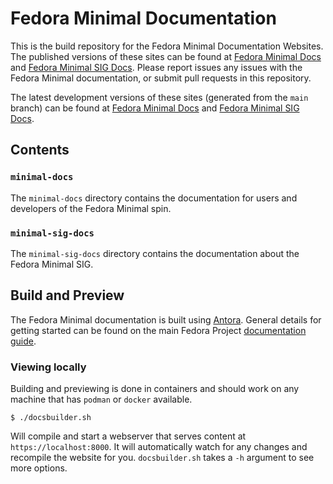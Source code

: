# Fedora Minimal Documentation

This is the build repository for the Fedora Minimal Documentation Websites. The published versions of these sites can be found at [Fedora Minimal Docs](https://docs.fedoraproject.org/en-US/minimal/) and [Fedora Minimal SIG Docs](https://docs.fedoraproject.org/en-US/minimal-sig/). Please report issues any issues with the Fedora Minimal documentation, or submit pull requests in this repository.

The latest development versions of these sites (generated from the `main` branch) can be found at [Fedora Minimal Docs](https://fedora-minimal.github.io/documentation-minimal/minimal) and [Fedora Minimal SIG Docs](https://fedora-minimal.github.io/documentation-minimal/minimal-sig).

## Contents

### `minimal-docs`

The `minimal-docs` directory contains the documentation for users and developers of the Fedora Minimal spin.

### `minimal-sig-docs`

The `minimal-sig-docs` directory contains the documentation about the Fedora Minimal SIG.

## Build and Preview

The Fedora Minimal documentation is built using [Antora](https://antora.org). General details for getting started can be found on the main Fedora Project [documentation guide](https://docs.fedoraproject.org/en-US/fedora-docs/contributing-docs/).

### Viewing locally

Building and previewing is done in containers and should work on any machine that has `podman` or `docker` available.

```console
$ ./docsbuilder.sh
```

Will compile and start a webserver that serves content at `https://localhost:8000`. It will automatically watch for any changes and recompile the website for you. `docsbuilder.sh` takes a `-h` argument to see more options.
